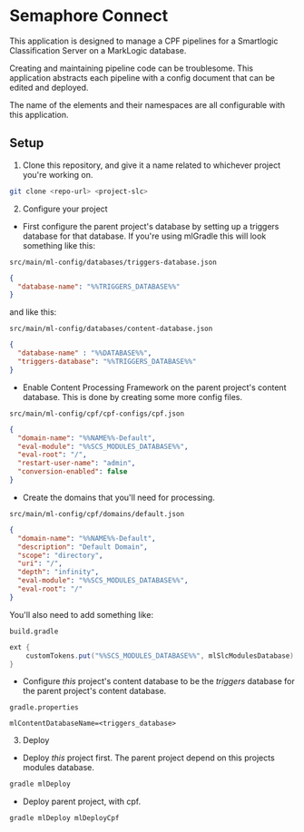 # Semaphore Connect #

This application is designed to manage a CPF pipelines for a Smartlogic Classification Server on a MarkLogic database.

Creating and maintaining pipeline code can be troublesome. This application abstracts each pipeline with a config document that can be edited and deployed.

The name of the elements and their namespaces are all configurable with this application.

## Setup ##

1. Clone this repository, and give it a name related to whichever project you're working on.
```bash
git clone <repo-url> <project-slc>
```

2. Configure your project
- First configure the parent project's database by setting up a triggers database for that database. If you're using mlGradle this will look something like this:

`src/main/ml-config/databases/triggers-database.json`
```json
{
  "database-name": "%%TRIGGERS_DATABASE%%"
}
```
and like this:

`src/main/ml-config/databases/content-database.json`
```json
{
  "database-name" : "%%DATABASE%%",
  "triggers-database": "%%TRIGGERS_DATABASE%%"
}
```
- Enable Content Processing Framework on the parent project's content database. This is done by creating some more config files.

`src/main/ml-config/cpf/cpf-configs/cpf.json`
```json
{
  "domain-name": "%%NAME%%-Default",
  "eval-module": "%%SCS_MODULES_DATABASE%%",
  "eval-root": "/",
  "restart-user-name": "admin",
  "conversion-enabled": false
}
```
- Create the domains that you'll need for processing.

`src/main/ml-config/cpf/domains/default.json`
```json
{
  "domain-name": "%%NAME%%-Default",
  "description": "Default Domain",
  "scope": "directory",
  "uri": "/",
  "depth": "infinity",
  "eval-module": "%%SCS_MODULES_DATABASE%%",
  "eval-root": "/"
}
```
You'll also need to add something like:

`build.gradle`
```groovy
ext {
    customTokens.put("%%SCS_MODULES_DATABASE%%", mlSlcModulesDatabase)
}
```
- Configure _this_ project's content database to be the _triggers_ database for the parent project's content database.

`gradle.properties`
```properties
mlContentDatabaseName=<triggers_database>
```



3. Deploy
- Deploy _this_ project first. The parent project depend on this projects modules database.
```bash
gradle mlDeploy
```

- Deploy parent project, with cpf.
```bash
gradle mlDeploy mlDeployCpf
```
